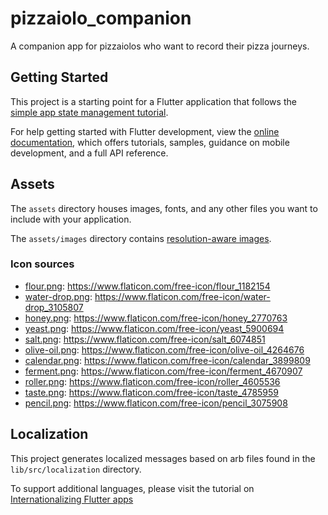 # pizzaiolo_companion

A companion app for pizzaiolos who want to record their pizza journeys.

## Getting Started

This project is a starting point for a Flutter application that follows the
[simple app state management
tutorial](https://flutter.dev/docs/development/data-and-backend/state-mgmt/simple).

For help getting started with Flutter development, view the
[online documentation](https://flutter.dev/docs), which offers tutorials,
samples, guidance on mobile development, and a full API reference.

## Assets

The `assets` directory houses images, fonts, and any other files you want to
include with your application.

The `assets/images` directory contains [resolution-aware
images](https://flutter.dev/docs/development/ui/assets-and-images#resolution-aware).

### Icon sources

- [flour.png](assets/images/icons/flour.png): https://www.flaticon.com/free-icon/flour_1182154
- [water-drop.png](assets/images/icons/water-drop.png): https://www.flaticon.com/free-icon/water-drop_3105807
- [honey.png](assets/images/icons/honey.png): https://www.flaticon.com/free-icon/honey_2770763
- [yeast.png](assets/images/icons/yeast.png): https://www.flaticon.com/free-icon/yeast_5900694
- [salt.png](assets/images/icons/salt.png): https://www.flaticon.com/free-icon/salt_6074851
- [olive-oil.png](assets/images/icons/olive-oil.png): https://www.flaticon.com/free-icon/olive-oil_4264676
- [calendar.png](assets/images/icons/calendar.png): https://www.flaticon.com/free-icon/calendar_3899809
- [ferment.png](assets/images/icons/ferment.png): https://www.flaticon.com/free-icon/ferment_4670907
- [roller.png](assets/images/icons/roller.png): https://www.flaticon.com/free-icon/roller_4605536
- [taste.png](assets/images/icons/taste.png): https://www.flaticon.com/free-icon/taste_4785959
- [pencil.png](assets/images/icons/pencil.png): https://www.flaticon.com/free-icon/pencil_3075908

## Localization

This project generates localized messages based on arb files found in
the `lib/src/localization` directory.

To support additional languages, please visit the tutorial on
[Internationalizing Flutter
apps](https://flutter.dev/docs/development/accessibility-and-localization/internationalization)
